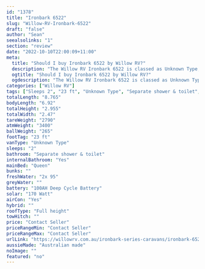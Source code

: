 ```yaml
---
id: "1378"
title: "Ironbark 6522"
slug: "Willow-RV-Ironbark-6522"
draft: "false"
author: "Sean"
seealsolinks: "1"
section: "review"
date: "2022-10-10T22:00:09+11:00"
meta:
  title: "Should I buy Ironbark 6522 by Willow RV?"
  description: "The Willow RV Ironbark 6522 is classed as Unknown Type, and sleeps 2 people. It is Australian made and comes in at 23 ft. It generally has Separate shower & toilet."
  ogtitle: "Should I buy Ironbark 6522 by Willow RV?"
  ogdescription: "The Willow RV Ironbark 6522 is classed as Unknown Type, and sleeps 2 people. It is Australian made and comes in at 23 ft. It generally has Separate shower & toilet."
categories: ["Willow RV"]
tags: ["Sleeps 2", "23 ft", "Unknown Type", "Separate shower & toilet", "Full height", "Price Unknown", "Australian made"]
totalLength: "8.765"
bodyLength: "6.92"
totalHeight: "2.955"
totalWidth: "2.47"
tareWeight: "2790"
atmWeight: "3400"
ballWeight: "265"
footTag: "23 ft"
vanType: "Unknown Type"
sleeps: "2"
bathroom: "Separate shower & toilet"
internalBathroom: "Yes"
mainBed: "Queen"
bunks: ""
freshWater: "2x 95"
greyWater: ""
battery: "100AH Deep Cycle Battery"
solar: "170 Watt"
airCon: "Yes"
hybrid: ""
roofType: "Full height"
towHitch: ""
price: "Contact Seller"
priceRangeMin: "Contact Seller"
priceRangeMax: "Contact Seller"
urlLink: "https://willowrv.com.au/ironbark-series-caravans/ironbark-6522-slider-caravan/"
aussieMade: "Australian made"
noImage: ""
featured: "no"
---
```

